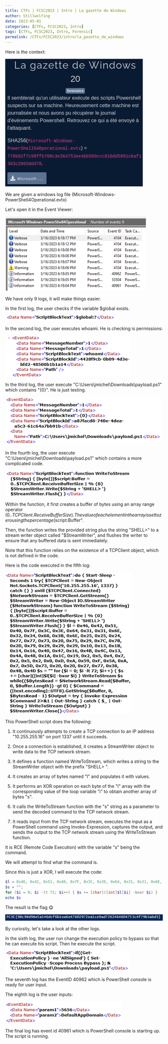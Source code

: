 ```yaml
---
title: CTFs | FCSC2023 | Intro | La gazette de Windows
author: Stillwolfing
date: 2023-05-01
categories: [CTFs, FCSC2023, Intro]
tags: [CTFs, FCSC2023, Intro, Forensic]
permalink: /CTFs/FCSC2023/intro/la_gazette_de_windows
---
```


Here is the context:

![context](/assets/img/CTFs/FCSC2023/Intro/la_gazette_de_windows/context.png)

We are given a windows log file (Microsoft-Windows-PowerShell4Operational.evtx)

Let's open it in the Event Viewer:

![event_viewer](/assets/img/CTFs/FCSC2023/Intro/la_gazette_de_windows/event_viewer.png)

We have only 9 logs, it will make things easier.

In the first log, the user checks if the variable $global exists.

![global](/assets/img/CTFs/FCSC2023/Intro/la_gazette_de_windows/global.png)

In the second log, the user executes whoami. He is checking is permissions:

![perms](/assets/img/CTFs/FCSC2023/Intro/la_gazette_de_windows/perms.png)

In the third log, the user execute "C:\Users\jmichel\Downloads\payload.ps1" which contains "{0}". He is just testing.

![remote_code](/assets/img/CTFs/FCSC2023/Intro/la_gazette_de_windows/remote_code.png)


In the fourth log, the user execute "C:\Users\jmichel\Downloads\payload.ps1" which contains a more complicated code.

![remote_code](/assets/img/CTFs/FCSC2023/Intro/la_gazette_de_windows/test_buffer.png)

Within the function, it first creates a buffer of bytes using an array range operator (0..$TCPClient.ReceiveBufferSize). The value of each element in the array is set to zero using the percentage (%) symbol and the script scope variable "$script:Buffer".

Then, the function writes the provided string plus the string "SHELL>" to a stream writer object called "$StreamWriter", and flushes the writer to ensure that any buffered data is sent immediately.

Note that this function relies on the existence of a TCPClient object, which is not defined in the code.

Here is the code executed in the fifth log:

![payload](/assets/img/CTFs/FCSC2023/Intro/la_gazette_de_windows/payload.png)

This PowerShell script does the following:

1. It continuously attempts to create a TCP connection to an IP address "10.255.255.16" on port 1337 until it succeeds.

2. Once a connection is established, it creates a StreamWriter object to write data to the TCP network stream.

3. It defines a function named WriteToStream, which writes a string to the StreamWriter object with the prefix "SHELL> ".

4. It creates an array of bytes named "l" and populates it with values.

5. It performs an XOR operation on each byte of the "l" array with the corresponding value of the loop variable "i" to obtain another array of bytes "s".

6. It calls the WriteToStream function with the "s" string as a parameter to send the decoded command to the TCP network stream.

7. It reads input from the TCP network stream, executes the input as a PowerShell command using Invoke-Expression, captures the output, and sends the output to the TCP network stream using the WriteToStream function.


It is RCE (Remote Code Execution) with the variable "s" being the command.

We will attempt to find what the command is.

Since this is just a XOR, I will execute the code:

```powershell
$l = 0x46, 0x42, 0x51, 0x40, 0x7F, 0x3C, 0x3E, 0x64, 0x31, 0x31, 0x6E, 0x32, 0x34, 0x68, 0x3B, 0x6E, 0x25, 0x25, 0x24, 0x77, 0x77, 0x73, 0x20, 0x75, 0x29, 0x7C, 0x7B, 0x2D, 0x79, 0x29, 0x29, 0x29, 0x10, 0x13, 0x1B, 0x14, 0x16, 0x40, 0x47, 0x16, 0x4B, 0x4C, 0x13, 0x4A, 0x48, 0x1A, 0x1C, 0x19, 0x2, 0x5, 0x4, 0x7, 0x2, 0x5, 0x2, 0x0, 0xD, 0xA, 0x59, 0xF, 0x5A, 0xA, 0x7, 0x5D, 0x73, 0x20, 0x20, 0x27, 0x77, 0x38, 0x4B, 0x4D;
$s = "";
for ($i = 0; $i -lt 72; $i++) { $s += [char]([int]$l[$i] -bxor $i) }
echo $s
```

The result is the flag 😋

![flag](/assets/img/CTFs/FCSC2023/Intro/la_gazette_de_windows/flag.png)

By curiosity, let's take a look at the other logs.

In the sixth log, the user run change the execution policy to bypass so that he can execute his script. Then he execute the script.

![execution_policy](/assets/img/CTFs/FCSC2023/Intro/la_gazette_de_windows/execution_policy.png)


The seventh log has the EventID 40962 which is PowerShell console is ready for user input.


The eighth log is the user inputs:

![user_input](/assets/img/CTFs/FCSC2023/Intro/la_gazette_de_windows/user_input.png)

The final log has event id 40961 which is PowerShell console is starting up. The script is running.



